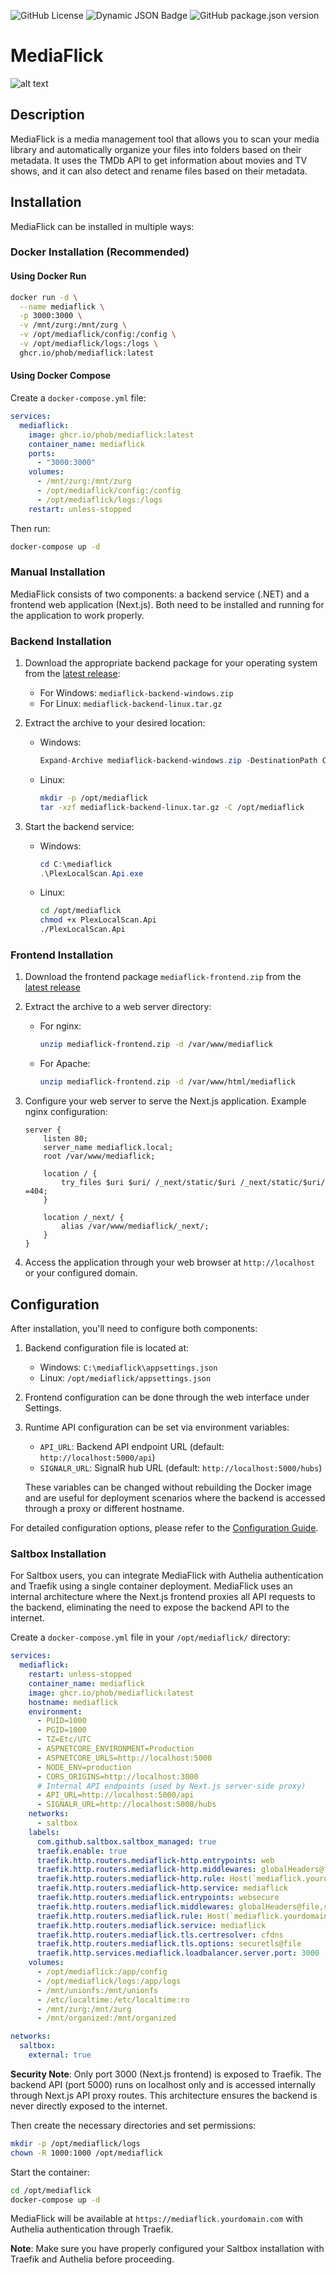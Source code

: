 ![GitHub License](https://img.shields.io/github/license/phob/mediaflick)
![Dynamic JSON Badge](https://img.shields.io/badge/dynamic/json?url=https%3A%2F%2Fraw.githubusercontent.com%2Fphob%2Fmediaflick%2Frefs%2Fheads%2Fmain%2Fbackend%2Fglobal.json&query=%24.sdk.version&label=.NET)
![GitHub package.json version](https://img.shields.io/github/package-json/v/phob/mediaflick?filename=frontend%2Fpackage.json)

# MediaFlick

![alt text](mediaflick1.jpg)

## Description

MediaFlick is a media management tool that allows you to scan your media library and automatically organize your files into folders based on their metadata. It uses the TMDb API to get information about movies and TV shows, and it can also detect and rename files based on their metadata.

## Installation

MediaFlick can be installed in multiple ways:

### Docker Installation (Recommended)

#### Using Docker Run

```bash
docker run -d \
  --name mediaflick \
  -p 3000:3000 \
  -v /mnt/zurg:/mnt/zurg \
  -v /opt/mediaflick/config:/config \
  -v /opt/mediaflick/logs:/logs \
  ghcr.io/phob/mediaflick:latest
```

#### Using Docker Compose

Create a `docker-compose.yml` file:

```yaml
services:
  mediaflick:
    image: ghcr.io/phob/mediaflick:latest
    container_name: mediaflick
    ports:
      - "3000:3000"
    volumes:
      - /mnt/zurg:/mnt/zurg
      - /opt/mediaflick/config:/config
      - /opt/mediaflick/logs:/logs
    restart: unless-stopped
```

Then run:
```bash
docker-compose up -d
```

### Manual Installation

MediaFlick consists of two components: a backend service (.NET) and a frontend web application (Next.js). Both need to be installed and running for the application to work properly.

### Backend Installation

1. Download the appropriate backend package for your operating system from the [latest release](https://github.com/phob/mediaflick/releases/latest):
   - For Windows: `mediaflick-backend-windows.zip`
   - For Linux: `mediaflick-backend-linux.tar.gz`

2. Extract the archive to your desired location:
   - Windows:
     ```powershell
     Expand-Archive mediaflick-backend-windows.zip -DestinationPath C:\mediaflick
     ```
   - Linux:
     ```bash
     mkdir -p /opt/mediaflick
     tar -xzf mediaflick-backend-linux.tar.gz -C /opt/mediaflick
     ```

3. Start the backend service:
   - Windows:
     ```powershell
     cd C:\mediaflick
     .\PlexLocalScan.Api.exe
     ```
   - Linux:
     ```bash
     cd /opt/mediaflick
     chmod +x PlexLocalScan.Api
     ./PlexLocalScan.Api
     ```

### Frontend Installation

1. Download the frontend package `mediaflick-frontend.zip` from the [latest release](https://github.com/phob/mediaflick/releases/latest)

2. Extract the archive to a web server directory:
   - For nginx:
     ```bash
     unzip mediaflick-frontend.zip -d /var/www/mediaflick
     ```
   - For Apache:
     ```bash
     unzip mediaflick-frontend.zip -d /var/www/html/mediaflick
     ```

3. Configure your web server to serve the Next.js application. Example nginx configuration:
   ```nginx
   server {
       listen 80;
       server_name mediaflick.local;
       root /var/www/mediaflick;
       
       location / {
           try_files $uri $uri/ /_next/static/$uri /_next/static/$uri/ =404;
       }
       
       location /_next/ {
           alias /var/www/mediaflick/_next/;
       }
   }
   ```

4. Access the application through your web browser at `http://localhost` or your configured domain.

## Configuration

After installation, you'll need to configure both components:

1. Backend configuration file is located at:
   - Windows: `C:\mediaflick\appsettings.json`
   - Linux: `/opt/mediaflick/appsettings.json`

2. Frontend configuration can be done through the web interface under Settings.

3. Runtime API configuration can be set via environment variables:
   - `API_URL`: Backend API endpoint URL (default: `http://localhost:5000/api`)
   - `SIGNALR_URL`: SignalR hub URL (default: `http://localhost:5000/hubs`)

   These variables can be changed without rebuilding the Docker image and are useful for deployment scenarios where the backend is accessed through a proxy or different hostname.

For detailed configuration options, please refer to the [Configuration Guide](docs/configuration.md).

### Saltbox Installation

For Saltbox users, you can integrate MediaFlick with Authelia authentication and Traefik using a single container deployment. MediaFlick uses an internal architecture where the Next.js frontend proxies all API requests to the backend, eliminating the need to expose the backend API to the internet.

Create a `docker-compose.yml` file in your `/opt/mediaflick/` directory:

```yaml
services:
  mediaflick:
    restart: unless-stopped
    container_name: mediaflick
    image: ghcr.io/phob/mediaflick:latest
    hostname: mediaflick
    environment:
      - PUID=1000
      - PGID=1000
      - TZ=Etc/UTC
      - ASPNETCORE_ENVIRONMENT=Production
      - ASPNETCORE_URLS=http://localhost:5000
      - NODE_ENV=production
      - CORS_ORIGINS=http://localhost:3000
      # Internal API endpoints (used by Next.js server-side proxy)
      - API_URL=http://localhost:5000/api
      - SIGNALR_URL=http://localhost:5000/hubs
    networks:
      - saltbox
    labels:
      com.github.saltbox.saltbox_managed: true
      traefik.enable: true
      traefik.http.routers.mediaflick-http.entrypoints: web
      traefik.http.routers.mediaflick-http.middlewares: globalHeaders@file,redirect-to-https@docker,robotHeaders@file,cloudflarewarp@docker,authelia@docker
      traefik.http.routers.mediaflick-http.rule: Host(`mediaflick.yourdomain.com`)
      traefik.http.routers.mediaflick-http.service: mediaflick
      traefik.http.routers.mediaflick.entrypoints: websecure
      traefik.http.routers.mediaflick.middlewares: globalHeaders@file,secureHeaders@file,robotHeaders@file,cloudflarewarp@docker,authelia@docker
      traefik.http.routers.mediaflick.rule: Host(`mediaflick.yourdomain.com`)
      traefik.http.routers.mediaflick.service: mediaflick
      traefik.http.routers.mediaflick.tls.certresolver: cfdns
      traefik.http.routers.mediaflick.tls.options: securetls@file
      traefik.http.services.mediaflick.loadbalancer.server.port: 3000
    volumes:
      - /opt/mediaflick:/app/config
      - /opt/mediaflick/logs:/app/logs
      - /mnt/unionfs:/mnt/unionfs
      - /etc/localtime:/etc/localtime:ro
      - /mnt/zurg:/mnt/zurg
      - /mnt/organized:/mnt/organized

networks:
  saltbox:
    external: true
```

**Security Note**: Only port 3000 (Next.js frontend) is exposed to Traefik. The backend API (port 5000) runs on localhost only and is accessed internally through Next.js API proxy routes. This architecture ensures the backend is never directly exposed to the internet.

Then create the necessary directories and set permissions:

```bash
mkdir -p /opt/mediaflick/logs
chown -R 1000:1000 /opt/mediaflick
```

Start the container:

```bash
cd /opt/mediaflick
docker-compose up -d
```

MediaFlick will be available at `https://mediaflick.yourdomain.com` with Authelia authentication through Traefik.

**Note**: Make sure you have properly configured your Saltbox installation with Traefik and Authelia before proceeding.
